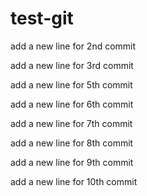 # test-git

add a new line for 2nd commit

add a new line for 3rd commit

add a new line for 5th commit

add a new line for 6th commit

add a new line for 7th commit

add a new line for 8th commit

add a new line for 9th commit

add a new line for 10th commit
